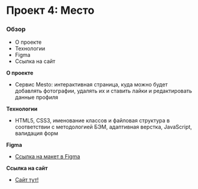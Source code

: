 # Проект 4: Место

### Обзор

* О проекте
* Технологии
* Figma
* Ссылка на сайт

**О проекте**
* Cервис Mesto: интерактивная страница, куда можно будет добавлять фотографии, удалять их и ставить лайки и редактировать данные профиля

**Технологии**
* HTML5, CSS3, именование классов и файловая структура в соответствии с методологией БЭМ, адаптивная верстка, JavaScript, валидация форм 

**Figma**

* [Ссылка на макет в Figma](https://www.figma.com/file/StZjf8HnoeLdiXS7dYrLAh/JavaScript.-Sprint-4)

**Ссылка на сайт**
* [Сайт тут!](https://lizavasina.github.io/mesto/)
